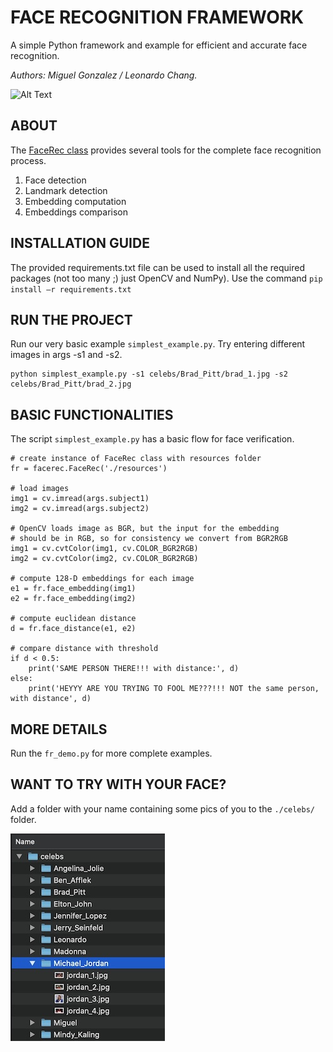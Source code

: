 # FACE RECOGNITION FRAMEWORK

A simple Python framework and example for efficient and accurate face recognition. 

_Authors: Miguel Gonzalez / Leonardo Chang._

![Alt Text](misc/demo.gif)

## ABOUT

The [FaceRec class](facerec/facerec.py) provides several tools for the complete face recognition process.
1. Face detection
2. Landmark detection
3. Embedding computation
4. Embeddings comparison

## INSTALLATION GUIDE

The provided requirements.txt file can be used to install all the required packages 
(not too many ;) just OpenCV and NumPy). Use the command `pip install –r requirements.txt`

## RUN THE PROJECT

Run our very basic example `simplest_example.py`. Try entering different images in args -s1 and -s2.

```
python simplest_example.py -s1 celebs/Brad_Pitt/brad_1.jpg -s2 celebs/Brad_Pitt/brad_2.jpg
```

## BASIC FUNCTIONALITIES

The script `simplest_example.py` has a basic flow for face verification.

```
# create instance of FaceRec class with resources folder
fr = facerec.FaceRec('./resources')

# load images
img1 = cv.imread(args.subject1)
img2 = cv.imread(args.subject2)

# OpenCV loads image as BGR, but the input for the embedding
# should be in RGB, so for consistency we convert from BGR2RGB
img1 = cv.cvtColor(img1, cv.COLOR_BGR2RGB)
img2 = cv.cvtColor(img2, cv.COLOR_BGR2RGB)

# compute 128-D embeddings for each image
e1 = fr.face_embedding(img1)
e2 = fr.face_embedding(img2)

# compute euclidean distance
d = fr.face_distance(e1, e2)

# compare distance with threshold
if d < 0.5:
    print('SAME PERSON THERE!!! with distance:', d)
else:
    print('HEYYY ARE YOU TRYING TO FOOL ME???!!! NOT the same person, with distance', d)
```

## MORE DETAILS

Run the `fr_demo.py` for more complete examples.

## WANT TO TRY WITH YOUR FACE?

Add a folder with your name containing some pics of you to the `./celebs/` folder.

![Alt Text](misc/celebs_dataset.jpg)


